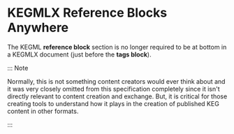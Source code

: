 # KEGMLX Reference Blocks Anywhere

The KEGML **reference block** section is no longer required to be at bottom in a
KEGMLX document (just before the **tags block**).

::: Note

Normally, this is not something content creators would ever think about and it was very closely omitted from this specification completely since it isn't directly relevant to content creation and exchange. But, it is critical for those creating tools to understand how it plays in the creation of published KEG content in other formats.

:::
